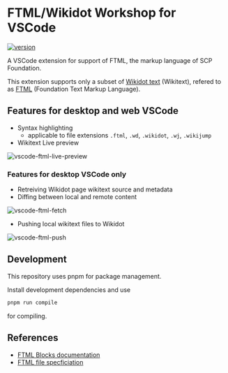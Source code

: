 # FTML/Wikidot Workshop for VSCode

[![version](https://img.shields.io/vscode-marketplace/v/zokhoi.vscode-ftml.svg?style=flat-square&label=vscode%20marketplace)](https://marketplace.visualstudio.com/items?itemName=zokhoi.vscode-ftml)

A VSCode extension for support of FTML, the markup language of SCP Foundation.

This extension supports only a subset of [Wikidot text](https://www.wikidot.com/doc-wiki-syntax:start) (Wikitext), refered to as [FTML](https://github.com/scpwiki/wikijump/tree/develop/ftml) (Foundation Text Markup Language).

## Features for desktop and web VSCode

* Syntax highlighting
  * applicable to file extensions `.ftml`, `.wd`, `.wikidot`, `.wj`, `.wikijump`
* Wikitext Live preview

![vscode-ftml-live-preview](./docs/vscode-ftml-live-preview.gif)

### Features for desktop VSCode only

* Retreiving Wikidot page wikitext source and metadata
* Diffing between local and remote content

![vscode-ftml-fetch](./docs/vscode-ftml-fetch.gif)

* Pushing local wikitext files to Wikidot

![vscode-ftml-push](./docs/vscode-ftml-push.gif)

## Development

This repository uses pnpm for package management.

Install development dependencies and use
```bash
pnpm run compile
```
for compiling.

## References

* [FTML Blocks documentation](https://github.com/scpwiki/wikijump/blob/develop/ftml/docs/Blocks.md)
* [FTML file specficiation](https://gist.github.com/Zokhoi/06dbc890a4f2fab3eadcd7d2ed0d8698)